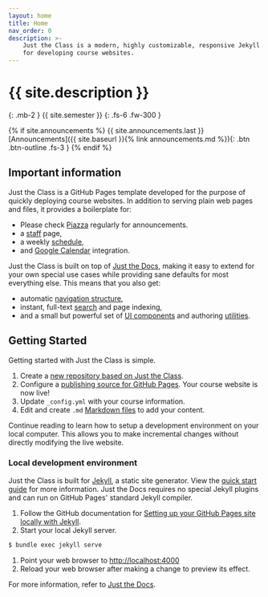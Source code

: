 ```yaml
---
layout: home
title: Home
nav_order: 0
description: >-
    Just the Class is a modern, highly customizable, responsive Jekyll theme
    for developing course websites.
---
```


# {{ site.description }}
{: .mb-2 }
{{ site.semester }}
{: .fs-6 .fw-300 }

{% if site.announcements %}
{{ site.announcements.last }}
[Announcements]({{ site.baseurl }}{% link announcements.md %}){: .btn .btn-outline .fs-3 }
{% endif %}

## Important information

Just the Class is a GitHub Pages template developed for the purpose of quickly deploying course websites. In addition to serving plain web pages and files, it provides a boilerplate for:

- Please check [Piazza](https://piazza.com/class/k8pcxfiwkxf2ec) regularly for announcements. 
- a [staff](staff) page,
- a weekly [schedule](schedule),
- and [Google Calendar](google-calendar) integration.

Just the Class is built on top of [Just the Docs](https://github.com/pmarsceill/just-the-docs), making it easy to extend for your own special use cases while providing sane defaults for most everything else. This means that you also get:

- automatic [navigation structure](https://pmarsceill.github.io/just-the-docs/docs/navigation-structure/),
- instant, full-text [search](https://pmarsceill.github.io/just-the-docs/docs/search/) and page indexing,
- and a small but powerful set of [UI components](https://pmarsceill.github.io/just-the-docs/docs/ui-components) and authoring [utilities](https://pmarsceill.github.io/just-the-docs/docs/utilities).

## Getting Started

Getting started with Just the Class is simple.

1. Create a [new repository based on Just the Class](https://github.com/kevinlin1/just-the-class/generate).
1. Configure a [publishing source for GitHub Pages](https://help.github.com/en/articles/configuring-a-publishing-source-for-github-pages). Your course website is now live!
1. Update `_config.yml` with your course information.
1. Edit and create `.md` [Markdown files](https://guides.github.com/features/mastering-markdown/) to add your content.

Continue reading to learn how to setup a development environment on your local computer. This allows you to make incremental changes without directly modifying the live website.

### Local development environment

Just the Class is built for [Jekyll](https://jekyllrb.com), a static site generator. View the [quick start guide](https://jekyllrb.com/docs/) for more information. Just the Docs requires no special Jekyll plugins and can run on GitHub Pages' standard Jekyll compiler.

1. Follow the GitHub documentation for [Setting up your GitHub Pages site locally with Jekyll](https://help.github.com/en/articles/setting-up-your-github-pages-site-locally-with-jekyll).
1. Start your local Jekyll server.
```bash
$ bundle exec jekyll serve
```
1. Point your web browser to [http://localhost:4000](http://localhost:4000)
1. Reload your web browser after making a change to preview its effect.

For more information, refer to [Just the Docs](https://pmarsceill.github.io/just-the-docs/).
